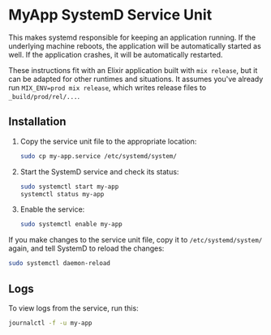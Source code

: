 # MyApp SystemD Service Unit

This makes systemd responsible for keeping an application running.
If the underlying machine reboots, the application will be automatically started as well.
If the application crashes, it will be automatically restarted.

These instructions fit with an Elixir application built with `mix release`,
but it can be adapted for other runtimes and situations. It assumes you've already
run `MIX_ENV=prod mix release`, which writes release files to `_build/prod/rel/...`.

## Installation

1. Copy the service unit file to the appropriate location:
   ```sh
   sudo cp my-app.service /etc/systemd/system/
   ```
2. Start the SystemD service and check its status:
   ```sh
   sudo systemctl start my-app
   systemctl status my-app
   ```
3. Enable the service:
   ```sh
   sudo systemctl enable my-app
   ```

If you make changes to the service unit file, copy it to `/etc/systemd/system/` again,
and tell SystemD to reload the changes:

```sh
sudo systemctl daemon-reload
```

## Logs

To view logs from the service, run this:

```sh
journalctl -f -u my-app
```

